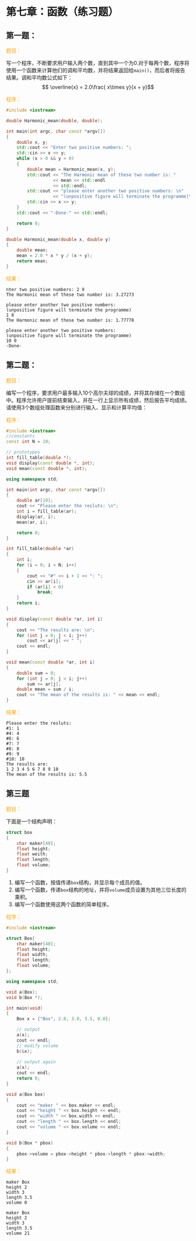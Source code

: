 # 第七章：函数（练习题）

## 第一题：

<font color = #FFA500>题目：</font>

写一个程序，不断要求用户输入两个数，直到其中一个为0.对于每两个数，程序将使用一个函数来计算他们的调和平均数，并将结果返回给`main()`，而后者将报告结果。调和平均数公式如下：
$$ \overline{x} = 2.0\frac{ x\times y}{x + y}$$

<font color = #FFA500>程序：</font>

```cpp
#include <iostream>

double Harmonic_mean(double, double);

int main(int argc, char const *argv[])
{
    double x, y;
    std::cout << "Enter two positive numbers: ";
    std::cin >> x >> y;
    while (x > 0 && y > 0)
    {
        double mean = Harmonic_mean(x, y);
        std::cout << "The Harmonic mean of these two number is: "
                  << mean << std::endl
                  << std::endl;
        std::cout << "please enter another two positive numbers: \n"
                  << "(unpositive figure will terminate the programme)\n";
        std::cin >> x >> y;
    }
    std::cout << "-Done-" << std::endl;

    return 0;
}

double Harmonic_mean(double x, double y)
{
    double mean;
    mean = 2.0 * x * y / (x + y);
    return mean;
}
```

<font color = #FFA500>结果：</font>

```
nter two positive numbers: 2 9
The Harmonic mean of these two number is: 3.27273

please enter another two positive numbers:
(unpositive figure will terminate the programme)
1 8
The Harmonic mean of these two number is: 1.77778

please enter another two positive numbers:
(unpositive figure will terminate the programme)
10 0
-Done-
```

## 第二题：

<font color = #FFA500>题目：</font>

编写一个程序，要求用户最多输入10个高尔夫球的成绩，并将其存储在一个数组中。程序允许用户提前结束输入，并在一行上显示所有成绩，然后报告平均成绩。请使用3个数组处理函数来分别进行输入、显示和计算平均值：

<font color = #FFA500>程序：</font>

```cpp
#include <iostream>
//constants
const int N = 10;

// prototypes
int fill_table(double *);
void display(const double *, int);
void mean(const double *, int);

using namespace std;

int main(int argc, char const *argv[])
{
    double ar[10];
    cout << "Please enter the resluts: \n";
    int i = fill_table(ar);
    display(ar, i);
    mean(ar, i);

    return 0;
}

int fill_table(double *ar)
{
    int i;
    for (i = 0; i < N; i++)
    {
        cout << "#" << i + 1 << ": ";
        cin >> ar[i];
        if (ar[i] < 0)
            break;
    }
    return i;
}

void display(const double *ar, int i)
{
    cout << "The results are: \n";
    for (int j = 0; j < i; j++)
        cout << ar[j] << " ";
    cout << endl;
}

void mean(const double *ar, int i)
{
    double sum = 0;
    for (int j = 0; j < i; j++)
        sum += ar[j];
    double mean = sum / i;
    cout << "The mean of the results is: " << mean << endl;
}
```

<font color = #FFA500>结果：</font>

```
Please enter the resluts: 
#1: 1
#4: 4
#6: 6
#7: 7
#8: 8
#9: 9
#10: 10
The results are:
1 2 3 4 5 6 7 8 9 10
The mean of the results is: 5.5
```

## 第三题

<font color = #FFA500>题目：</font>

下面是一个结构声明：
```cpp
struct box
{
    char maker[40];
    float height;
    float weith;
    float length;
    float volume;
}
```

1. 编写一个函数，按值传递`box`结构，并显示每个成员的值。
2. 编写一个函数，传递`box`结构的地址，并将`volume`成员设置为其他三位长度的乘积。
3. 编写一个函数使用这两个函数的简单程序。

<font color = #FFA500>程序：</font>

```cpp
#include <iostream>

struct Box{
    char maker[40];
    float height;
    float width;
    float length;
    float volume;
};

using namespace std;

void a(Box);
void b(Box *);

int main(void)
{
    Box x = {"Box", 2.0, 3.0, 3.5, 0.0};

    // output
    a(x);
    cout << endl;
    // modify volume
    b(&x);
    
    // output again
    a(x);
    cout << endl;
    return 0;
}

void a(Box box)
{
    cout << "maker " << box.maker << endl;
    cout << "height " << box.height << endl;
    cout << "width " << box.width << endl;
    cout << "length " << box.length << endl;
    cout << "volume " << box.volume << endl;
}

void b(Box * pbox)
{
    pbox->volume = pbox->height * pbox->length * pbox->width;
}
```

<font color = #FFA500>结果：</font>

```
maker Box
height 2 
width 3
length 3.5
volume 0

maker Box
height 2
width 3
length 3.5
volume 21

```
